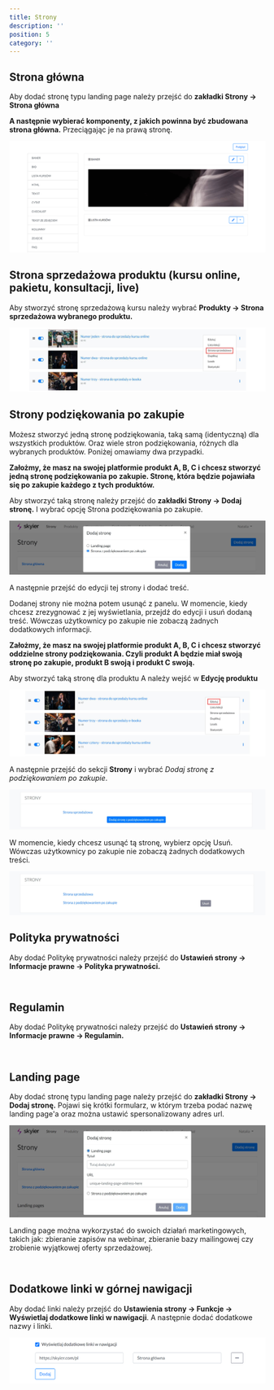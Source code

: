 ```yaml
---
title: Strony
description: ''
position: 5
category: ''
---
```


## Strona główna

Aby dodać stronę typu landing page należy przejść do **zakładki Strony -> Strona główna** 

**A następnie wybierać komponenty, z jakich powinna być zbudowana strona główna.** Przeciągając je na prawą stronę.

<img src="/img/screen-komponenty-strona-glowna.png" alt=""/>

<br/>

## Strona sprzedażowa produktu (kursu online, pakietu, konsultacji, live)

Aby stworzyć stronę sprzedażową kursu należy wybrać **Produkty -> Strona sprzedażowa wybranego produktu.** 

<img src="/img/screen-strona-sprzedazowa-edycja.jpg" alt=""/>

<br/>

## Strony podziękowania po zakupie

Możesz stworzyć jedną stronę podziękowania, taką samą (identyczną) dla wszystkich produktów. Oraz wiele stron podziękowania, różnych dla wybranych produktów. Poniżej omawiamy dwa przypadki. 

**Założmy, że masz na swojej platformie produkt A, B, C i chcesz stworzyć jedną stronę podziękowania po zakupie. Stronę, która będzie pojawiała się po zakupie każdego z tych produktów.** 

Aby stworzyć taką stronę należy przejść do **zakładki Strony -> Dodaj stronę.** I wybrać opcję Strona podziękowania po zakupie.

<img src="/img/screen-strona-podziekowania.jpg" alt=""/>

A następnie przejść do edycji tej strony i dodać treść.

Dodanej strony nie można potem usunąć z panelu. W momencie, kiedy chcesz zrezygnować z jej wyświetlania, przejdź do edycji i usuń dodaną treść. Wówczas użytkownicy po zakupie nie zobaczą żadnych dodatkowych informacji.


**Założmy, że masz na swojej platformie produkt A, B, C i chcesz stworzyć oddzielne strony podziękowania. Czyli produkt A będzie miał swoją stronę po zakupie, produkt B swoją i produkt C swoją.** 

Aby stworzyć taką stronę dla produktu A należy wejść w **Edycję produktu**

<img src="/img/screen-edycja-kursu.jpg" alt=""/>

A następnie przejść do sekcji **Strony** i wybrać *Dodaj stronę z podziękowaniem po zakupie*.

<img src="/img/screen-strona-podziekowania-2.jpg" alt=""/>

W momencie, kiedy chcesz usunąć tą stronę, wybierz opcję Usuń. Wówczas użytkownicy po zakupie nie zobaczą żadnych dodatkowych treści. 

<img src="/img/screen-strona-podziekowania-3.jpg" alt=""/>

<br/>

## Polityka prywatności

Aby dodać Politykę prywatności należy przejść do **Ustawień strony -> Informacje prawne -> Polityka prywatności.** 

<br>

## Regulamin

Aby dodać Politykę prywatności należy przejść do **Ustawień strony -> Informacje prawne -> Regulamin.** 

<br>

## Landing page

Aby dodać stronę typu landing page należy przejść do **zakładki Strony -> Dodaj stronę.** 
Pojawi się krótki formularz, w którym trzeba podać nazwę landing page'a oraz można ustawić spersonalizowany adres url. 

<img src="/img/screen-lp.jpg" alt=""/>

Landing page można wykorzystać do swoich działań marketingowych, takich jak: zbieranie zapisów na webinar, zbieranie bazy mailingowej czy zrobienie wyjątkowej oferty sprzedażowej. 

<br>

## Dodatkowe linki w górnej nawigacji

Aby dodać linki należy przejść do **Ustawienia strony -> Funkcje -> Wyświetlaj dodatkowe linki w nawigacji**. A następnie dodać dodatkowe nazwy i linki. 

<img src="/img/screen-linki.png" alt=""/>